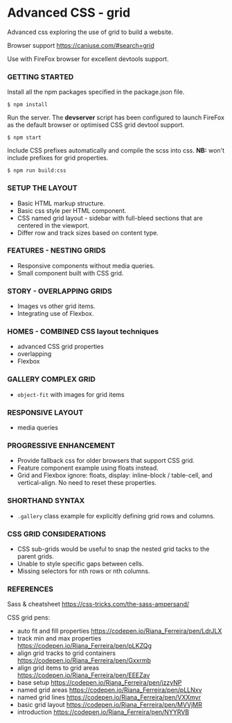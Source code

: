 # Advanced CSS - grid

Advanced css exploring the use of grid to build a website.

Browser support https://caniuse.com/#search=grid

Use with FireFox browser for excellent devtools support.

### GETTING STARTED

Install all the npm packages specified in the package.json file.
```
$ npm install
```

Run the server.
The **devserver** script has been configured to launch FireFox as the default browser or optimised CSS grid devtool support.
```
$ npm start
```

Include CSS prefixes automatically and compile the scss into css.
**NB:** won't include prefixes for grid properties.
```
$ npm run build:css
```

### SETUP THE LAYOUT
* Basic HTML markup structure.
* Basic css style per HTML component.
* CSS named grid layout - sidebar with full-bleed sections that are centered in the viewport.
* Differ row and track sizes based on content type.

### FEATURES - NESTING GRIDS
* Responsive components without media queries.
* Small component built with CSS grid.

### STORY - OVERLAPPING GRIDS
* Images vs other grid items.
* Integrating use of Flexbox.

### HOMES - COMBINED CSS layout techniques
* advanced CSS grid properties
* overlapping
* Flexbox

### GALLERY COMPLEX GRID
* `object-fit` with images for grid items

### RESPONSIVE LAYOUT
* media queries

### PROGRESSIVE ENHANCEMENT
* Provide fallback css for older browsers that support CSS grid.
* Feature component example using floats instead.
* Grid and Flexbox ignore: floats, display: inline-block / table-cell, and vertical-align. No need to reset these properties.

### SHORTHAND SYNTAX
* `.gallery` class example for explicitly defining grid rows and columns.

### CSS GRID CONSIDERATIONS
* CSS sub-grids would be useful to snap the nested grid tacks to the parent grids.
* Unable to style specific gaps between cells.
* Missing selectors for nth rows or nth columns.

### REFERENCES
Sass & cheatsheet https://css-tricks.com/the-sass-ampersand/

CSS grid pens:
* auto fit and fill properties https://codepen.io/Riana_Ferreira/pen/LdrJLX
* track min and max properties https://codepen.io/Riana_Ferreira/pen/pLKZQg
* align grid tracks to grid containers https://codepen.io/Riana_Ferreira/pen/Gxxrmb
* align grid items to grid areas https://codepen.io/Riana_Ferreira/pen/EEEZav
* base setup https://codepen.io/Riana_Ferreira/pen/jzzyNP
* named grid areas https://codepen.io/Riana_Ferreira/pen/pLLNxv
* named grid lines https://codepen.io/Riana_Ferreira/pen/VXXmyr
* basic grid layout https://codepen.io/Riana_Ferreira/pen/MVVjMR
* introduction https://codepen.io/Riana_Ferreira/pen/NYYRVB
